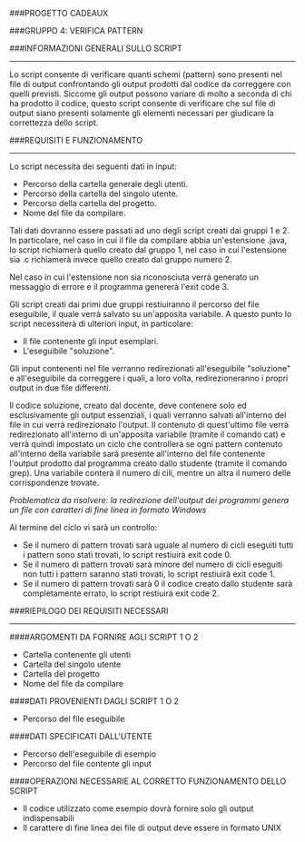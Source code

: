 ###PROGETTO CADEAUX

###GRUPPO 4: VERIFICA PATTERN

###INFORMAZIONI GENERALI SULLO SCRIPT
***
Lo script consente di verificare quanti schemi (pattern) sono presenti nel file di output confrontando gli output prodotti dal codice da correggere con quelli previsti.
Siccome gli output possono variare di molto a seconda di chi ha prodotto il codice, questo script consente di verificare che sul file di output siano presenti solamente gli elementi necessari per giudicare la correttezza dello script.

###REQUISITI E FUNZIONAMENTO
***
Lo script necessita dei seguenti dati in input:  

* Percorso della cartella generale degli utenti.
* Percorso della cartella del singolo utente.
* Percorso della cartella del progetto.
* Nome del file da compilare.

Tali dati dovranno essere passati ad uno degli script creati dai gruppi 1 e 2. In particolare, nel caso in cui il file da compilare abbia un'estensione .java, 
lo script richiamerà quello creato dal gruppo 1, nel caso in cui l'estensione sia .c richiamerà invece quello creato dal gruppo numero 2.

Nel caso in cui l'estensione non sia riconosciuta verrà generato un messaggio di errore e il programma genererà l'exit code 3.

Gli script creati dai primi due gruppi restiuiranno il percorso del file eseguibile, il quale verrà salvato su un'apposita variabile. A questo punto 
lo script necessiterà di ulteriori input, in particolare:

* Il file contenente gli input esemplari.
* L'eseguibile "soluzione".

Gli input contenenti nel file verranno redirezionati all'eseguibile "soluzione" e all'eseguibile da correggere i quali, a loro volta, redirezioneranno 
i propri output in due file differenti.

Il codice soluzione, creato dal docente, deve contenere solo ed esclusivamente gli output essenziali, i quali verranno salvati all'interno del file in cui
verrà redirezionato l'output. Il contenuto di quest'ultimo file verrà redirezionato all'interno di un'apposita variabile (tramite il comando cat) e verrà quindi
impostato un ciclo che controllerà se ogni pattern contenuto all'interno della variabile sarà presente all'interno del file contenente l'output prodotto dal 
programma creato dallo studente (tramite il comando grep). Una variabile conterà il numero di cili, mentre un altra il numero delle corrispondenze trovate.

*Problematica da risolvere: la redirezione dell'output dei programmi genera un file con caratteri di fine linea in formato Windows*

Al termine del ciclo vi sarà un controllo:

* Se il numero di pattern trovati sarà uguale al numero di cicli eseguiti tutti i pattern sono stati trovati, lo script restiuirà exit code 0.
* Se il numero di pattern trovati sarà minore del numero di cicli eseguiti non tutti i pattern saranno stati trovati, lo script restiuirà exit code 1.
* Se il numero di pattern trovati sarà 0 il codice creato dallo studente sarà completamente errato, lo script restiuirà exit code 2.

###RIEPILOGO DEI REQUISITI NECESSARI

***

####ARGOMENTI DA FORNIRE AGLI SCRIPT 1 O 2

* Cartella contenente gli utenti
* Cartella del singolo utente
* Cartella del progetto
* Nome del file da compilare

####DATI PROVENIENTI DAGLI SCRIPT 1 O 2

* Percorso del file eseguibile

####DATI SPECIFICATI DALL'UTENTE

* Percorso dell'eseguibile di esempio
* Percorso del file contente gli input

####OPERAZIONI NECESSARIE AL CORRETTO FUNZIONAMENTO DELLO SCRIPT

* Il codice utilizzato come esempio dovrà fornire solo gli output indispensabili
* Il carattere di fine linea dei file di output deve essere in formato UNIX







